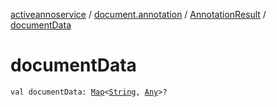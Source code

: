 [activeannoservice](../../index.md) / [document.annotation](../index.md) / [AnnotationResult](index.md) / [documentData](./document-data.md)

# documentData

`val documentData: `[`Map`](https://kotlinlang.org/api/latest/jvm/stdlib/kotlin.collections/-map/index.html)`<`[`String`](https://kotlinlang.org/api/latest/jvm/stdlib/kotlin/-string/index.html)`, `[`Any`](https://kotlinlang.org/api/latest/jvm/stdlib/kotlin/-any/index.html)`>?`